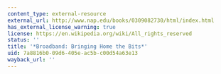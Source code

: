 ```yaml
---
content_type: external-resource
external_url: http://www.nap.edu/books/0309082730/html/index.html
has_external_license_warning: true
license: https://en.wikipedia.org/wiki/All_rights_reserved
status: ''
title: '*Broadband: Bringing Home the Bits*'
uid: 7a8816b0-09d6-405e-ac5b-c00d54a63e13
wayback_url: ''
---
```

